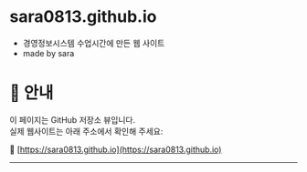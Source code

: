 # sara0813.github.io

* 경영정보시스템 수업시간에 만든 웹 사이트
* made by sara

# 📢 안내
이 페이지는 GitHub 저장소 뷰입니다.  
실제 웹사이트는 아래 주소에서 확인해 주세요:

🔗 [https://sara0813.github.io](https://sara0813.github.io)

---
